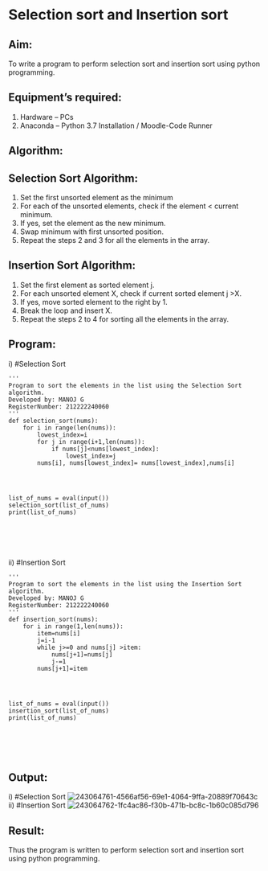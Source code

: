 # Selection sort and Insertion sort
## Aim:
To write a program to perform selection sort and insertion sort using python programming.
## Equipment’s required:
1.	Hardware – PCs
2.	Anaconda – Python 3.7 Installation / Moodle-Code Runner
## Algorithm:
## Selection Sort Algorithm:
1.	Set the first unsorted element as the minimum
2.	For each of the unsorted elements, check if the element < current minimum.
3.	If yes, set the element as the new minimum.
4.	Swap minimum with first unsorted position.
5.	Repeat the steps 2 and 3 for all the elements in the array.
## Insertion Sort Algorithm:
1.	Set the first element as sorted element j.
2.	For each unsorted element X, check if current sorted element j >X.
3.	If yes, move sorted element to the right by 1.
4.	Break the loop and insert X.
5.	Repeat the steps 2 to 4 for sorting all the elements in the array.
## Program:
i)	#Selection Sort
```
''' 
Program to sort the elements in the list using the Selection Sort algorithm.
Developed by: MANOJ G
RegisterNumber: 212222240060
'''
def selection_sort(nums):
    for i in range(len(nums)):
        lowest_index=i
        for j in range(i+1,len(nums)):
            if nums[j]<nums[lowest_index]:
                lowest_index=j
        nums[i], nums[lowest_index]= nums[lowest_index],nums[i]     
    
    
    
    
list_of_nums = eval(input())
selection_sort(list_of_nums)
print(list_of_nums)






```
ii)	#Insertion Sort
```
''' 
Program to sort the elements in the list using the Insertion Sort algorithm.
Developed by: MANOJ G
RegisterNumber: 212222240060
'''
def insertion_sort(nums):
    for i in range(1,len(nums)):
        item=nums[i]
        j=i-1
        while j>=0 and nums[j] >item:
            nums[j+1]=nums[j]
            j-=1
        nums[j+1]=item
        
    
    
    
list_of_nums = eval(input())
insertion_sort(list_of_nums)
print(list_of_nums)






```

## Output:
i) #Selection Sort 
![243064761-4566af56-69e1-4064-9ffa-20889f70643c](https://github.com/Danielmanoj/Sorting-Algorithm/assets/69635071/a3ae84d3-8a75-452a-8836-bc1f15ca1d5b)
ii) #Insertion Sort 
![243064762-1fc4ac86-f30b-471b-bc8c-1b60c085d796](https://github.com/Danielmanoj/Sorting-Algorithm/assets/69635071/d50ab147-d246-412d-9b0c-15c06296a6da)


## Result:
Thus the program is written to perform selection sort and insertion sort using python programming.
